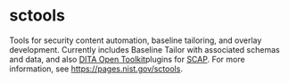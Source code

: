 # sctools
Tools for security content automation, baseline tailoring, and overlay development. 
Currently includes Baseline Tailor with associated schemas and data, and also 
[DITA Open Toolkit](https://www.dita-ot.org)plugins for 
[SCAP](https://scap.nist.gov). 
For more information, see https://pages.nist.gov/sctools.
